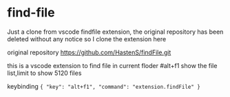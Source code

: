 # find-file

Just a clone from vscode findfile extension, the original repository has been deleted without any notice so I clone the extension here 

original repository https://github.com/HastenS/findFile.git

this is a vscode extension to find file in current floder #alt+f1 show the file list,limit to show 5120 files

keybinding `{ "key": "alt+f1", "command": "extension.findFile" }`


